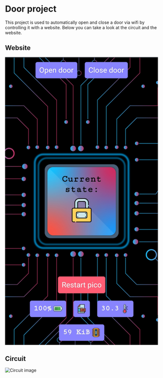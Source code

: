 # Door project
This project is used to automatically open and close a door via wifi by controlling it with a website. 
Below you can take a look at the circuit and the website.

## Website
![Website image](./website.jpg)

## Circuit
![Circuit image](./circuit.jpg)
